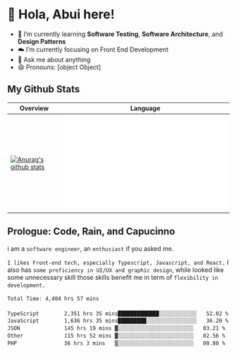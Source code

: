 # 👋 Hola, Abui here!

- 🌱 I’m currently learning **Software Testing**, **Software Architecture**, and **Design Patterns**
- ☁️ I’m currently focusing on Front End Development
- 💬 Ask me about anything
- 😄 Pronouns: [object Object]

## My Github Stats

| Overview | Language |
| --- | --- |
|[![Anurag's github stats](https://github-readme-stats.vercel.app/api?username=abui-am&count_private=true)](https://github.com/anuraghazra/github-readme-stats)|![Language](https://raw.githubusercontent.com/abui-am/stats/c6455f656dfce7acd3951e5ec5b25d72af0b2ee3/generated/languages.svg)|

## Prologue: Code, Rain, and Capucinno
i am a `software engineer`, an `enthusiast` if you asked me. 

`I likes Front-end tech, especially Typescript, Javascript, and React.` I also has `some proficiency in UI/UX and graphic design`, while looked like some unnecessary skill those skills benefit me in term of `flexibility in development.`


<!--START_SECTION:waka-->

```txt
Total Time: 4,404 hrs 57 mins

TypeScript        2,351 hrs 35 mins█████████████░░░░░░░░░░░░   52.02 %
JavaScript        1,636 hrs 35 mins█████████░░░░░░░░░░░░░░░░   36.20 %
JSON              145 hrs 19 mins ▓░░░░░░░░░░░░░░░░░░░░░░░░   03.21 %
Other             115 hrs 52 mins ▓░░░░░░░░░░░░░░░░░░░░░░░░   02.56 %
PHP               36 hrs 3 mins   ▒░░░░░░░░░░░░░░░░░░░░░░░░   00.80 %
```

<!--END_SECTION:waka-->
